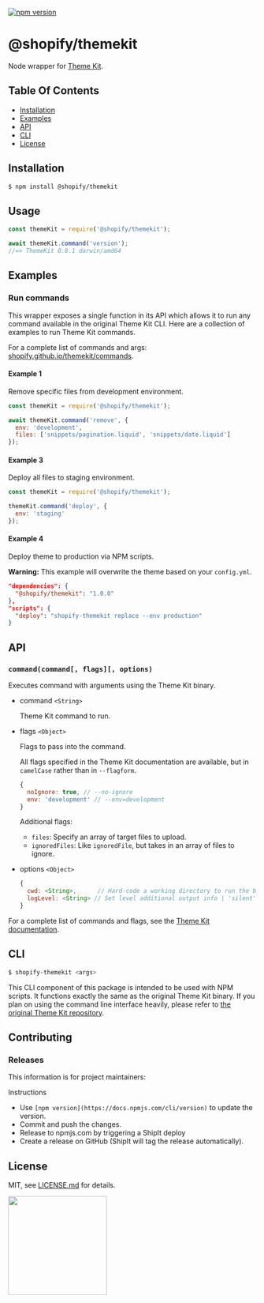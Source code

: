 [![npm version](https://badge.fury.io/js/%40shopify%2Fthemekit.svg)](https://badge.fury.io/js/%40shopify%2Fthemekit)

# @shopify/themekit

Node wrapper for [Theme Kit](http://shopify.github.io/themekit/).


## Table Of Contents

- [Installation](#installation)
- [Examples](#examples)
- [API](#api)
- [CLI](#cli)
- [License](http://github.com/Shopify/node-themekit/blob/master/LICENSE.md)

## Installation

```bash
$ npm install @shopify/themekit
```

## Usage
```javascript
const themeKit = require('@shopify/themekit');

await themeKit.command('version');
//=> ThemeKit 0.8.1 darwin/amd64
```

## Examples

### Run commands

This wrapper exposes a single function in its API which allows it to run any command available in the original Theme Kit CLI. Here are a collection of examples to run Theme Kit commands.

For a complete list of commands and args: [shopify.github.io/themekit/commands](http://shopify.github.io/themekit/commands).


#### Example 1

Remove specific files from development environment.

```javascript
const themeKit = require('@shopify/themekit');

await themeKit.command('remove', {
  env: 'development',
  files: ['snippets/pagination.liquid', 'snippets/date.liquid']
});
```

#### Example 3

Deploy all files to staging environment.

```javascript
const themeKit = require('@shopify/themekit');

themeKit.command('deploy', {
  env: 'staging'
});
```

#### Example 4

Deploy theme to production via NPM scripts.

**Warning:** This example will overwrite the theme based on your `config.yml`.

```json
"dependencies": {
  "@shopify/themekit": "1.0.0"
},
"scripts": {
  "deploy": "shopify-themekit replace --env production"
}
```

## API

### `command(command[, flags][, options)`

Executes command with arguments using the Theme Kit binary.

- command `<String>`

  Theme Kit command to run.

- flags `<Object>`

  Flags to pass into the command.
  
  All flags specified in the Theme Kit documentation are available, but in `camelCase` rather than in `--flagform`.
  ```javascript
  {
    noIgnore: true, // --no-ignore
    env: 'development' // --env=development
  }
  ```

  Additional flags:
  - `files`: Specify an array of target files to upload.
  - `ignoredFiles`: Like `ignoredFile`, but takes in an array of files to ignore.


- options `<Object>`

  ```javascript
  {
    cwd: <String>,      // Hard-code a working directory to run the binary from
    logLevel: <String> // Set level additional output info | 'silent', 'error', 'all', 'silly'
  }
  ```

For a complete list of commands and flags, see the [Theme Kit documentation](http://shopify.github.io/themekit/commands/).

## CLI
```bash
$ shopify-themekit <args>
```

This CLI component of this package is intended to be used with NPM scripts. It functions exactly the same as the original Theme Kit binary. If you plan on using the command line interface heavily, please refer to [the original Theme Kit repository](http://shopify.github.io/themekit).

## Contributing

### Releases

This information is for project maintainers:

Instructions

- Use `[npm version](https://docs.npmjs.com/cli/version)` to update the version.
- Commit and push the changes.
- Release to npmjs.com by triggering a ShipIt deploy
- Create a release on GitHub (ShipIt will tag the release automatically).

## License

MIT, see [LICENSE.md](http://github.com/Shopify/node-themekit/blob/master/LICENSE.md) for details.

<img src="https://cdn.shopify.com/shopify-marketing_assets/builds/19.0.0/shopify-full-color-black.svg" width="200" />
